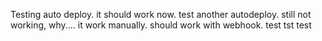 Testing auto deploy. it should work now. test another autodeploy. still not working, why.... it work manually. should work with webhook.
test tst test